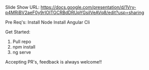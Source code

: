 Slide Show URL:
https://docs.google.com/presentation/d/1Vry-p4MRiBV2aeF0y9rIOITGCRBdDRUpYGsilVeAVq8/edit?usp=sharing

Pre Req's:
Install Node
Install Angular Cli

Get Started:
1. Pull repo
2. npm install
3. ng serve

Accepting PR's, feedback is always welcome!!